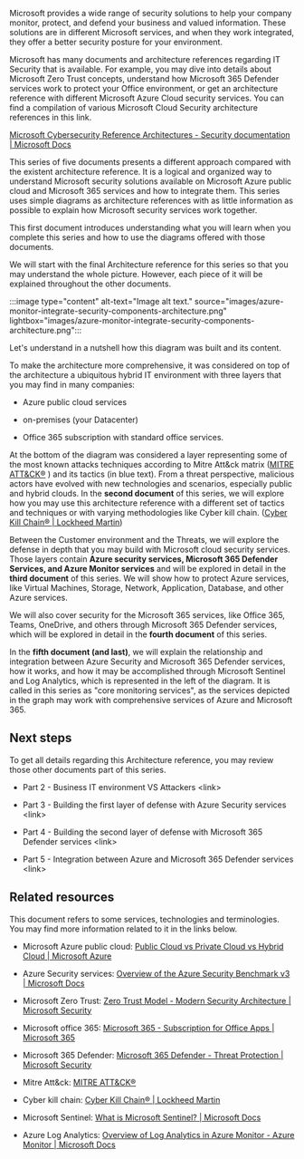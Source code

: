 Microsoft provides a wide range of security solutions to help your company monitor, protect, and defend your business and valued information. These solutions are in different Microsoft services, and when they work integrated, they offer a better security posture for your environment.

Microsoft has many documents and architecture references regarding IT Security that is available. For example, you may dive into details about Microsoft Zero Trust concepts, understand how Microsoft 365 Defender services work to protect your Office environment, or get an architecture reference with different Microsoft Azure Cloud security services. You can find a compilation of various Microsoft Cloud Security architecture references in this link.

[Microsoft Cybersecurity Reference Architectures - Security documentation \| Microsoft Docs](https://docs.microsoft.com/en-us/security/cybersecurity-reference-architecture/mcra)

This series of five documents presents a different approach compared with the existent architecture reference. It is a logical and organized way to understand Microsoft security solutions available on Microsoft Azure public cloud and Microsoft 365 services and how to integrate them. This series uses simple diagrams as architecture references with as little information as possible to explain how Microsoft security services work together.

This first document introduces understanding what you will learn when you complete this series and how to use the diagrams offered with those documents.

We will start with the final Architecture reference for this series so that you may understand the whole picture. However, each piece of it will be explained throughout the other documents.

:::image type="content" alt-text="Image alt text." source="images/azure-monitor-integrate-security-components-architecture.png" lightbox="images/azure-monitor-integrate-security-components-architecture.png":::

Let's understand in a nutshell how this diagram was built and its content.

To make the architecture more comprehensive, it was considered on top of the architecture a ubiquitous hybrid IT environment with three layers that you may find in many companies:

-   Azure public cloud services

-   on-premises (your Datacenter)

-   Office 365 subscription with standard office services.

At the bottom of the diagram was considered a layer representing some of the most known attacks techniques according to Mitre Att&ck matrix ([MITRE ATT&CK®](https://attack.mitre.org/) ) and its tactics (in blue text). From a threat perspective, malicious actors have evolved with new technologies and scenarios, especially public and hybrid clouds. In the **second document** of this series, we will explore how you may use this architecture reference with a different set of tactics and techniques or with varying methodologies like Cyber kill chain. ([Cyber Kill Chain® \| Lockheed Martin](https://www.lockheedmartin.com/en-us/capabilities/cyber/cyber-kill-chain.html))

Between the Customer environment and the Threats, we will explore the defense in depth that you may build with Microsoft cloud security services. Those layers contain **Azure security services, Microsoft 365 Defender Services, and Azure Monitor services** and will be explored in detail in the **third document** of this series. We will show how to protect Azure services, like Virtual Machines, Storage, Network, Application, Database, and other Azure services.

We will also cover security for the Microsoft 365 services, like Office 365, Teams, OneDrive, and others through Microsoft 365 Defender services, which will be explored in detail in the **fourth document** of this series.

In the **fifth document (and last)**, we will explain the relationship and integration between Azure Security and Microsoft 365 Defender services, how it works, and how it may be accomplished through Microsoft Sentinel and Log Analytics, which is represented in the left of the diagram. It is called in this series as "core monitoring services", as the services depicted in the graph may work with comprehensive services of Azure and Microsoft 365.

## Next steps

To get all details regarding this Architecture reference, you may review those other documents part of this series.

-   Part 2 - Business IT environment VS Attackers \<link\>

-   Part 3 - Building the first layer of defense with Azure Security services \<link\>

-   Part 4 - Building the second layer of defense with Microsoft 365 Defender services \<link\>

-   Part 5 - Integration between Azure and Microsoft 365 Defender services \<link\>

## Related resources

This document refers to some services, technologies and terminologies. You may find more information related to it in the links below.

-   Microsoft Azure public cloud: [Public Cloud vs Private Cloud vs Hybrid Cloud \| Microsoft Azure](https://azure.microsoft.com/en-us/overview/what-are-private-public-hybrid-clouds/)

-   Azure Security services: [Overview of the Azure Security Benchmark v3 \| Microsoft Docs](https://docs.microsoft.com/en-us/security/benchmark/azure/overview)

-   Microsoft Zero Trust: [Zero Trust Model - Modern Security Architecture \| Microsoft Security](https://www.microsoft.com/en-us/security/business/zero-trust)

-   Microsoft office 365: [Microsoft 365 - Subscription for Office Apps \| Microsoft 365](https://www.microsoft.com/en-us/microsoft-365)

-   Microsoft 365 Defender: [Microsoft 365 Defender - Threat Protection \| Microsoft Security](https://www.microsoft.com/en-us/security/business/threat-protection/microsoft-365-defender)

-   Mitre Att&ck: [MITRE ATT&CK®](https://attack.mitre.org/)

-   Cyber kill chain: [Cyber Kill Chain® \| Lockheed Martin](https://www.lockheedmartin.com/en-us/capabilities/cyber/cyber-kill-chain.html)

-   Microsoft Sentinel: [What is Microsoft Sentinel? \| Microsoft Docs](https://docs.microsoft.com/en-us/azure/sentinel/overview)

-   Azure Log Analytics: [Overview of Log Analytics in Azure Monitor - Azure Monitor \| Microsoft Docs](https://docs.microsoft.com/en-us/azure/azure-monitor/logs/log-analytics-overview)
